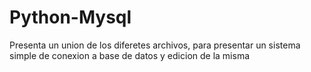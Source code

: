 # Python-Mysql
 
Presenta un union de los diferetes archivos, para presentar un sistema simple de conexion a base de datos y edicion de la misma

